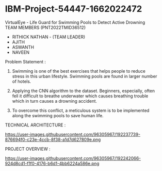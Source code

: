 # IBM-Project-54447-1662022472
VirtualEye - Life Guard for Swimming Pools to Detect Active Drowning
TEAM MEMBERS (PNT2022TMID36512)
* RITHICK NATHAN - (TEAM LEADER)
* AJITH
* ASWANTH
* NAVEEN


Problem Statement :
1. Swimming is one of the best exercises that helps people to reduce stress in
this urban lifestyle. Swimming pools are found in larger number of hotels.

2. Applying the CNN algorithm to the dataset. Beginners, especially, often fell 
it difficult to breathe underwater which causes breathing trouble which in turn
causes a drowning accident.

3. To overcome this conflict, a meticulous system is to be implemented along
the swimming pools to save human life.


TECHNICAL ARCHITECTURE :

https://user-images.githubusercontent.com/96305967/192237739-876694f0-c23e-4ccb-8f38-a1d7d627809e.png



PROJECT OVERVIEW :

https://user-images.githubusercontent.com/96305967/192242066-924d8cd1-f1f0-4176-b6d1-4bb6224a586e.png
